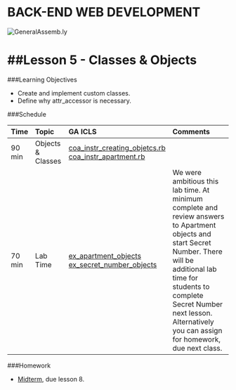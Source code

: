 BACK-END WEB DEVELOPMENT
============================

![GeneralAssemb.ly](https://github.com/generalassembly/ga-ruby-on-rails-for-devs/raw/master/images/ga.png "GeneralAssemb.ly")


##Lesson 5 - Classes & Objects
========

###Learning Objectives

-	Create and implement custom classes.
-	Define why attr_accessor is necessary.


###Schedule


| Time        | Topic| GA ICLS| Comments |
| ------------- |:-------------|:-------------------|:-------------------|
| 90 min | Objects & Classes | [coa_instr_creating_objetcs.rb](code_alongs/coa_instr_creating_objetcs.rb)<br> [coa_instr_apartment.rb](code_alongs/coa_instr_apartment.rb)| | 
| 70 min | Lab Time | [ex_apartment_objects](exercises/ex_apartment_objects)<br>[ex_secret_number_objects](exercises/ex_secret_number_objects) | We were ambitious this lab time. At minimum complete and review answers to Apartment objects and start Secret Number. There will be additional lab time for students to complete Secret Number next lesson. Alternatively you can assign for homework, due next class.|



###Homework

-	[Midterm](homework/midterm.rb), due lesson 8.




